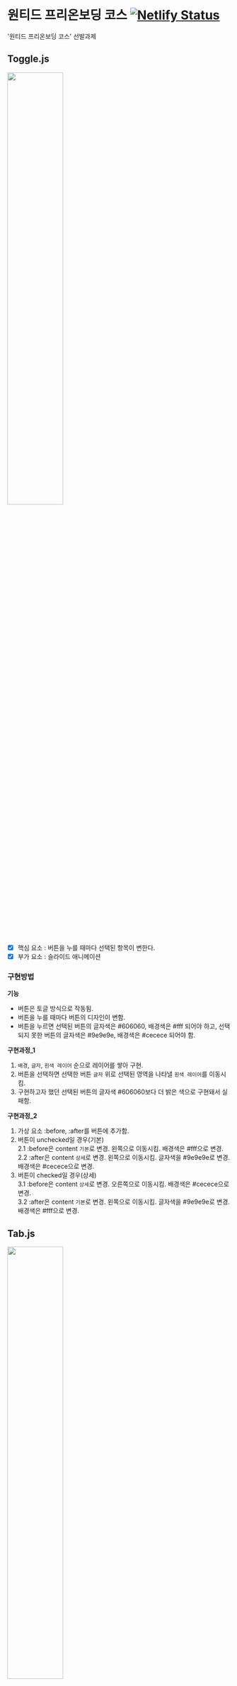 # 원티드 프리온보딩 코스 [![Netlify Status](https://api.netlify.com/api/v1/badges/54edafd8-b580-4e5a-b8d2-fea6f8aaaaa2/deploy-status)](https://app.netlify.com/sites/rlaebqebq-wanted-pre-onboarding/deploys)

'원티드 프리온보딩 코스' 선발과제   

## Toggle.js
<img src="https://user-images.githubusercontent.com/50236673/164514914-d73feba8-ff90-4b70-8186-48bae248b17e.gif" width="50%" height="50%">   

- [x] 핵심 요소 : 버튼을 누를 때마다 선택된 항목이 변한다.
- [x] 부가 요소 : 슬라이드 애니메이션
 
### 구현방법
**기능**
- 버튼은 토글 방식으로 작동됨.
- 버튼을 누를 때마다 버튼의 디자인이 변함.
- 버튼을 누르면 선택된 버튼의 글자색은 #606060, 배경색은 #fff 되어야 하고, 선택되지 못한 버튼의 글자색은 #9e9e9e, 배경색은 #cecece 되어야 함.   

**구현과정_1**
1. `배경`, `글자`, `흰색 레이어` 순으로 레이어를 쌓아 구현.
2. 버튼을 선택하면 선택한 버튼 `글자` 위로 선택된 영역을 나타낼 `흰색 레이어`를 이동시킴.
3. 구현하고자 했던 선택된 버튼의 글자색 #606060보다 더 밝은 색으로 구현돼서 실패함.

**구현과정_2**
1. 가상 요소 :before, :after를 버튼에 추가함.
2. 버튼이 unchecked일 경우(기본)   
  2.1 :before은 content `기본`로 변경. 왼쪽으로 이동시킴. 배경색은 #fff으로 변경.  
  2.2 :after은 content `상세`로 변경. 왼쪽으로 이동시킴. 글자색을 #9e9e9e로 변경. 배경색은 #cecece으로 변경.
3. 버튼이 checked일 경우(상세)   
  3.1 :before은 content `상세`로 변경. 오른쪽으로 이동시킴. 배경색은 #cecece으로 변경.   
  3.2 :after은 content `기본`로 변경. 왼쪽으로 이동시킴. 글자색을 #9e9e9e로 변경. 배경색은 #fff으로 변경.

## Tab.js
<img src="https://user-images.githubusercontent.com/50236673/164514912-34169e84-847e-4821-a642-d88c6bd88e13.gif" width="50%" height="50%"> 

- [x] 핵심 요소 : 버튼을 누를 때마다 선택된 탭이 변한다.
- [x] 부가 요소 : 슬라이드 애니메이션

### 구현방법
**기능**
- 탭을 선택하면 탭 하단 내용 교체를 위해 선택한 탭의 번호와 이름을 저장함.
- 탭을 선택하면 선택한 탭 글자색은 #303030으로 변경하고, 하단 장식 요소를 선택한 탭 밑으로 옮김.
- 과제로 주어진 탭은 3개이지만 만약 탭이 4개, 5개로 늘어난다면 가정하고 구현함.

**구현과정**
1. 탭의 내용을 담고 있는 `arr`와 `map`을 사용해 생성함.
2. 탭은 input type='radio'와 label을 사용해 구현함.
3. 탭을 선택하면 선택한 탭 번호를 바탕으로 선택한 탭의 글자색을 변경하고 하단 장식요소를 옮김.

## slider.js
<img src="https://user-images.githubusercontent.com/50236673/164514903-861e1986-a000-49fe-87c1-e1102fab47c8.gif" width="50%" height="50%"> 

- [x] 핵심 요소 : 슬라이더를 움직이면 상단의 값이 자동으로 변한다.
- [x] 부가 요소 : 하단 버튼과 미려한 픽셀 매칭

### 구현방법
**기능**
- input은 type='range'로 받고, `volume`을 1~100 범위의 자연수로 출력함.
- 슬라이더를 움직인 거리를 `volume`에 반영함.
- 하단 버튼을 누르면 해당 버튼에 적힌 숫자를 `volume`에 반영한다.
- 슬라이더가 25% 지점을 지날때 마다 슬라이더 눈금 불이 켜지고 꺼짐.   

**구현과정**
1. 슬라이더 눈금은 ul, `li(눈금)`를 사용해 구현
2. useState()를 사용해 `setVolume`을 통해 `volume` 관리.
3. button은 `arr`와 `map`을 사용해 생성함.
3. button에 onClick 이벤트가 발생하면 `setVolume`을 통해 `volume` 값 변경.
4. 눈금은 항상 불이 켜져 있는 1% 지점을 제외하면 4개이므로 현재 `volume` 값을 가져와 계산.
5. 반복문을 통해 `li(눈금)`에 active 클래스명을 붙였다 뗌.

**어려웠던 지점_구현과정 5**
* 1% 지점까지 반복문에 포함시켜 눈금에 불을 켜고 끄려 하니까 75% 지점 불을 끌 때 오류가 남.
* 1% 지점은 언제나 불이 켜져있기 때문에 반복문에서 제외시키고 항상 불이 켜져있도록 코드 변경해 작성함.

## input.js
<img src="https://user-images.githubusercontent.com/50236673/164514889-5ee69745-9c09-483b-904e-1b0d8f33885b.gif" width="50%" height="50%"> 

- [x] 핵심 요소 : 인풋창에 이메일과 비밀번호 입력이 가능하다
- [x] 부가 요소 : 이메일 형식에 맞을 경우 자동으로 체크 표시
- [x] 부가 요소 : 비밀번호 입력란 우측 눈 표시를 누르면 비밀번호가 노출된다

### 구현방법
**기능**
- input으로 이메일과 비밀번호 입력받음.
- 입력받은 이메일을 `checkEmail` 함수로 이메일 유효성 검사를 한다. 
- 이메일 유효성 검사는 키 입력이 있을 때마다 한다. 
- 이메일 유효성 검사 후 checkEmailState 값 참/거짓 값으로 변경. 변경된 checkEmailState 값을 바탕으로 ‘확인’ 이미지를 회색/민트색으로 변경한다.
- ‘눈’ 이미지를 클릭하면 이미지 색상 회색/민트색으로 변경하고 현재 입력된 비밀번호를 숨기거나 노출한다.

**구현과정**
1. input id='email'에 onKeyUp 이벤트가 발생하면 `checkEmail`함수 실행.
2. `checkEmail` : email 유효성 검사 후, `checkEmailState` 의 `state`, `visible` 값을 변경.   
  2.1 state가 false면 `checkfalse` 클래스명을 붙여 이미지 #cecece 색상으로 변경. true면 `checktrue` 클래스명을 붙여 이미지 #66c4cd 색상으로 변경.   
  2.2 visible이 false면 오류 문구 'Invalid e-mail address' 하단에 추가 출력.
3. input id='password'에 onClick 이벤트가 발생하면 `checkPassword`함수 실행.
4. `checkPassword` : `checkPasswordState` 의 `state`, `visible` 값을 변경.   
  4.1 onClick 이벤트가 발생할 때마다 input type='password', type='text'로 번갈아가며 변경.   
  4.2 input type='password'일 경우, visible은 false.   
  4.3 input type='text'일 경우, visible은 true.   
  4.4 visible 값에 따라 `checktrue`, `checkfalse` 클래스명을 붙여 이미지 색상 변경.
  
 **어려웠던 지점_구현과정 2** 
* input id='email'에 유사한 이벤트 2개를 넣어야 했던 점. (키보드 입력이 있을 때마다 유효성 검사, 입력창에 문구가 있는 상태에서 이메일 입력창을 벗어난다면 오류 문구를 하단에 출력)
* checkEmailState를 객체로 변경 후, visible 추가해 해결함.

## Dropdown.js
<img src="https://user-images.githubusercontent.com/50236673/164514876-a185bf32-62d6-4ac9-9047-37b0ca817833.gif" width="50%" height="50%"> 

- [x] 핵심 요소 : 드롭다운을 누르면 선택 창이 펼쳐지고, 아무거나 골라 클릭하면 선택된 항목으로 변경됨
- [x] 부가 요소 : 키워드 필터 기능 구현

### 구현방법
**기능**
- 드롭다운을 누르면 선택 창이 펼쳐짐.
- 펼쳐진 선택 창 상단에는 검색창이 있고, 하단에는 검색어를 바탕으로 필터 된 목록이 출력됨.
- 펼쳐진 선택 창에서 항목을 선택하면 드롭다운 내용이 선택한 항목으로 변경되고 선택 창 닫힘.

**구현과정**
1. `dropButton`에 onClick 이벤트가 발생하면 `toggle` 함수 실행하여 `dropContent`에 open 클래스명을 토글 방식으로 추가/삭제
2. 상단 검색창에 onChange 이벤트가 발생한다면 `setQuery`, `handleChange` 함수 실행.
3. `setQuery` : 검색창에 입력받은 쿼리 값을 `getDisplayValue` 함수를 통해 `dropButton`에 출력
4. `handleChange` : 항목이 변경된다면 그 값을 현재 선택된 항목으로 변경.
5. 하단 목록에 onClick 이벤트가 발생한다면 `selectOption` 함수 실행.
6. 하단 목록은 `map`을 사용해 생성함.
7. `selectOption` : 현재 쿼리 값을 없애고, 선택된 항목을 현재 선택된 항목으로 변경. 완료하면 펼쳐진 선택 창 닫음.
8. `filter` : 선택된 항목 중 쿼리가 포함된 항목을 리턴한다. 이때 모든 문자는 소문자로 변경함.

 **어려웠던 지점** 
* `DropdownSearch`안에서 많은 변수와 함수가 서로 연결되있다보니 순서와 관계를 정리하는데 시간이 오래걸림. `filter`를 넣어야할 지점, 계속 변화되는 값을 관리하는 게 특히 어려웠음.
